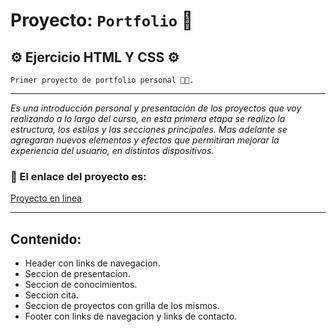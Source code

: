 # Proyecto: `Portfolio` 🐝

## ⚙️ Ejercicio HTML Y CSS ⚙️

```
Primer proyecto de portfolio personal 👩‍💻.
```

---

_Es una introducción personal y presentación de los proyectos que voy realizando a lo largo del curso, en esta primera etapa se realizo la estructura, los estilos y las secciones principales. Mas adelante se agregaran nuevos elementos y efectos que permitiran mejorar la experiencia del usuario, en distintos dispositivos._

### 📰 El enlace del proyecto es:

[Proyecto en linea](https://sotodeborahcar.github.io/Proyecto/)

---

## Contenido:

- Header con links de navegacion.
- Seccion de presentacion.
- Seccion de conocimientos.
- Seccion cita.
- Seccion de proyectos con grilla de los mismos.
- Footer con links de navegacion y links de contacto.
